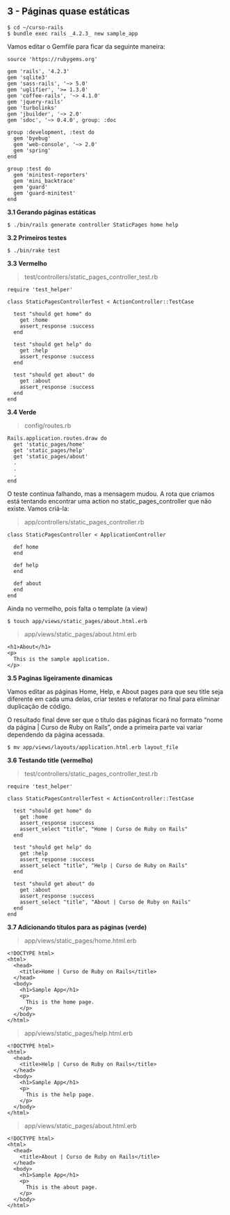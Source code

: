 
3 - Páginas quase estáticas
--------

    $ cd ~/curso-rails
    $ bundle exec rails _4.2.3_ new sample_app

Vamos editar o Gemfile para ficar da seguinte maneira:

    source 'https://rubygems.org'
    
    gem 'rails', '4.2.3'
    gem 'sqlite3'
    gem 'sass-rails', '~> 5.0'
    gem 'uglifier', '>= 1.3.0'
    gem 'coffee-rails', '~> 4.1.0'
    gem 'jquery-rails'
    gem 'turbolinks'
    gem 'jbuilder', '~> 2.0'
    gem 'sdoc', '~> 0.4.0', group: :doc
    
    group :development, :test do
      gem 'byebug'    
      gem 'web-console', '~> 2.0'    
      gem 'spring'
    end
    
    group :test do
      gem 'minitest-reporters'
      gem 'mini_backtrace'
      gem 'guard'
      gem 'guard-minitest'
    end

**3.1 Gerando páginas estáticas**

    $ ./bin/rails generate controller StaticPages home help

**3.2 Primeiros testes**

    $ ./bin/rake test

**3.3 Vermelho**

> test/controllers/static_pages_controller_test.rb

    require 'test_helper'
    
    class StaticPagesControllerTest < ActionController::TestCase
    
      test "should get home" do
        get :home
        assert_response :success
      end
    
      test "should get help" do
        get :help
        assert_response :success
      end
    
      test "should get about" do
        get :about
        assert_response :success
      end
    end

**3.4 Verde**

> config/routes.rb

    Rails.application.routes.draw do
      get 'static_pages/home'
      get 'static_pages/help'
      get 'static_pages/about'
      .
      .
      .
    end
O teste continua falhando, mas a mensagem mudou. A rota que criamos está tentando encontrar uma action no static_pages_controller que não existe. Vamos criá-la:

> app/controllers/static_pages_controller.rb

    class StaticPagesController < ApplicationController
    
      def home
      end
    
      def help
      end
    
      def about
      end
    end

Ainda no vermelho, pois falta o template (a view)

    $ touch app/views/static_pages/about.html.erb

> app/views/static_pages/about.html.erb

    <h1>About</h1>
    <p>
      This is the sample application.
    </p>


**3.5 Paginas ligeiramente dinamicas**

Vamos editar as páginas Home, Help, e About pages para que seu title seja diferente em cada uma delas, criar testes e refatorar no final para eliminar duplicação de código.

O resultado final deve ser que o título das páginas ficará no formato “nome da página | Curso de Ruby on Rails”, onde a primeira parte vai variar dependendo da página acessada.

    $ mv app/views/layouts/application.html.erb layout_file


**3.6 Testando title (vermelho)**

> test/controllers/static_pages_controller_test.rb

    require 'test_helper'
    
    class StaticPagesControllerTest < ActionController::TestCase
    
      test "should get home" do
        get :home
        assert_response :success
        assert_select "title", "Home | Curso de Ruby on Rails"
      end
    
      test "should get help" do
        get :help
        assert_response :success
        assert_select "title", "Help | Curso de Ruby on Rails"
      end
    
      test "should get about" do
        get :about
        assert_response :success
        assert_select "title", "About | Curso de Ruby on Rails"
      end
    end

**3.7 Adicionando títulos para as páginas (verde)**

> app/views/static_pages/home.html.erb

    <!DOCTYPE html>
    <html>
      <head>
        <title>Home | Curso de Ruby on Rails</title>
      </head>
      <body>
        <h1>Sample App</h1>
        <p>
          This is the home page.
        </p>
      </body>
    </html>



> app/views/static_pages/help.html.erb

    <!DOCTYPE html>
    <html>
      <head>
        <title>Help | Curso de Ruby on Rails</title>
      </head>
      <body>
        <h1>Sample App</h1>
        <p>
          This is the help page.
        </p>
      </body>
    </html>




> app/views/static_pages/about.html.erb

    <!DOCTYPE html>
    <html>
      <head>
        <title>About | Curso de Ruby on Rails</title>
      </head>
      <body>
        <h1>Sample App</h1>
        <p>
          This is the about page.
        </p>
      </body>
    </html>



